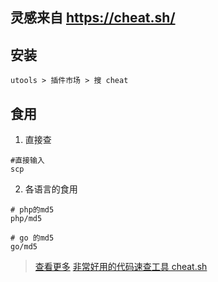 ## 灵感来自 https://cheat.sh/

## 安装
```
utools > 插件市场 > 搜 cheat
```

## 食用
1. 直接查
```
#直接输入 
scp 
```

2. 各语言的食用
```
# php的md5
php/md5

# go 的md5
go/md5
```

> [查看更多](https://www.mdeditor.tw/pl/peaA)
> [非常好用的代码速查工具 cheat.sh](https://panmax.love/2020/code-serch-cheat-sh/)
